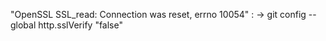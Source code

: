 
"OpenSSL SSL_read: Connection was reset, errno 10054" :
-> git config --global http.sslVerify "false"